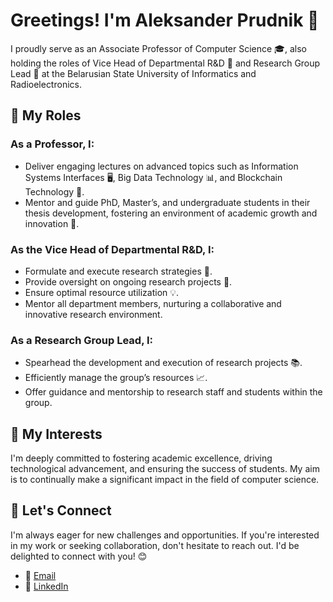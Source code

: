 # Greetings! I'm Aleksander Prudnik 👋

I proudly serve as an Associate Professor of Computer Science 🎓, also holding the roles of Vice Head of Departmental R&D 🚀 and Research Group Lead 🧪 at the Belarusian State University of Informatics and Radioelectronics.

## 🎯 My Roles

### As a Professor, I:
- Deliver engaging lectures on advanced topics such as Information Systems Interfaces 🖥️, Big Data Technology 📊, and Blockchain Technology 🔗.
- Mentor and guide PhD, Master’s, and undergraduate students in their thesis development, fostering an environment of academic growth and innovation 🌱.

### As the Vice Head of Departmental R&D, I:
- Formulate and execute research strategies 📝.
- Provide oversight on ongoing research projects 🔬.
- Ensure optimal resource utilization 💡.
- Mentor all department members, nurturing a collaborative and innovative research environment.

### As a Research Group Lead, I:
- Spearhead the development and execution of research projects 📚.
- Efficiently manage the group’s resources 📈.
- Offer guidance and mentorship to research staff and students within the group.

## 🚀 My Interests

I'm deeply committed to fostering academic excellence, driving technological advancement, and ensuring the success of students. My aim is to continually make a significant impact in the field of computer science.

## 🤝 Let's Connect

I'm always eager for new challenges and opportunities. If you're interested in my work or seeking collaboration, don't hesitate to reach out. I'd be delighted to connect with you! 😊

- 📧 [Email](aleksander.prudnik@bsuir.by)
- 🔗 [LinkedIn](https://www.linkedin.com/in/aleksanderprudnik/)
